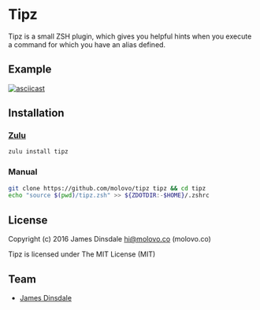 # Tipz

Tipz is a small ZSH plugin, which gives you helpful hints when you execute a command for which you have an alias defined.

## Example

[![asciicast](https://asciinema.org/a/4xlg93jg6dw9z20wn4supy4ru.png)](https://asciinema.org/a/4xlg93jg6dw9z20wn4supy4ru)

## Installation

### [Zulu](https://github.com/zulu-zsh/zulu)

```sh
zulu install tipz
```

### Manual

```sh
git clone https://github.com/molovo/tipz tipz && cd tipz
echo "source $(pwd)/tipz.zsh" >> ${ZDOTDIR:-$HOME}/.zshrc
```

## License

Copyright (c) 2016 James Dinsdale <hi@molovo.co> (molovo.co)

Tipz is licensed under The MIT License (MIT)

## Team

* [James Dinsdale](http://molovo.co)
